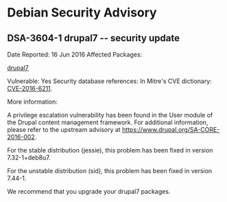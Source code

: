 
Debian Security Advisory
========================


DSA-3604-1 drupal7 -- security update
-------------------------------------



Date Reported:
16 Jun 2016
Affected Packages:

[drupal7](https://packages.debian.org/src:drupal7)

Vulnerable:
Yes
Security database references:
In Mitre's CVE dictionary: [CVE-2016-6211](https://security-tracker.debian.org/tracker/CVE-2016-6211).  

More information:

A privilege escalation vulnerability has been found in the User module
of the Drupal content management framework. For additional information,
please refer to the upstream advisory at
<https://www.drupal.org/SA-CORE-2016-002>.


For the stable distribution (jessie), this problem has been fixed in
version 7.32-1+deb8u7.


For the unstable distribution (sid), this problem has been fixed in
version 7.44-1.


We recommend that you upgrade your drupal7 packages.





